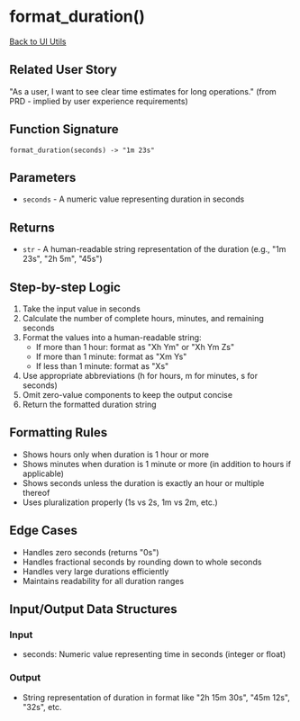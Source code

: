 # format_duration()

[Back to UI Utils](../ui_utils.md)

## Related User Story
"As a user, I want to see clear time estimates for long operations." (from PRD - implied by user experience requirements)

## Function Signature
`format_duration(seconds) -> "1m 23s"`

## Parameters
- `seconds` - A numeric value representing duration in seconds

## Returns
- `str` - A human-readable string representation of the duration (e.g., "1m 23s", "2h 5m", "45s")

## Step-by-step Logic
1. Take the input value in seconds
2. Calculate the number of complete hours, minutes, and remaining seconds
3. Format the values into a human-readable string:
   - If more than 1 hour: format as "Xh Ym" or "Xh Ym Zs"
   - If more than 1 minute: format as "Xm Ys"
   - If less than 1 minute: format as "Xs"
4. Use appropriate abbreviations (h for hours, m for minutes, s for seconds)
5. Omit zero-value components to keep the output concise
6. Return the formatted duration string

## Formatting Rules
- Shows hours only when duration is 1 hour or more
- Shows minutes when duration is 1 minute or more (in addition to hours if applicable)
- Shows seconds unless the duration is exactly an hour or multiple thereof
- Uses pluralization properly (1s vs 2s, 1m vs 2m, etc.)

## Edge Cases
- Handles zero seconds (returns "0s")
- Handles fractional seconds by rounding down to whole seconds
- Handles very large durations efficiently
- Maintains readability for all duration ranges

## Input/Output Data Structures
### Input
- seconds: Numeric value representing time in seconds (integer or float)

### Output
- String representation of duration in format like "2h 15m 30s", "45m 12s", "32s", etc.